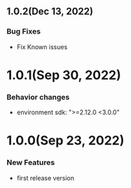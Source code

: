 ## 1.0.2(Dec 13, 2022)
### Bug Fixes
* Fix Known issues

# 1.0.1(Sep 30, 2022)

### Behavior changes
* environment sdk: ">=2.12.0 <3.0.0"

# 1.0.0(Sep 23, 2022)

### New Features
* first release version
